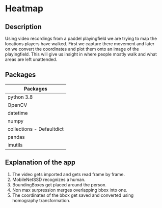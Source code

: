 # Heatmap

## Description 
Using video recordings from a paddel playingfield we are trying to map the locations players have walked. First we capture there movement and later on we convert the coordinates and plot them onto an image of the playingfield. This will give us insight in where people mostly walk and what areas are left unattended.

## Packages  
| Packages|
|--------|
| python 3.8 |
| OpenCV |
| datetime |
| numpy |
| collections - Defaultdict |
| pandas |
| imutils |

## Explanation of the app
1. The video gets imported and gets read frame by frame.
2. MobileNetSSD recognizes a human. 
3. BoundingBoxes get placed around the person. 
4. Non max surpression merges overlapping bbox into one.
5. The coordinates of the bbox get saved and converted using homography transformation. 
